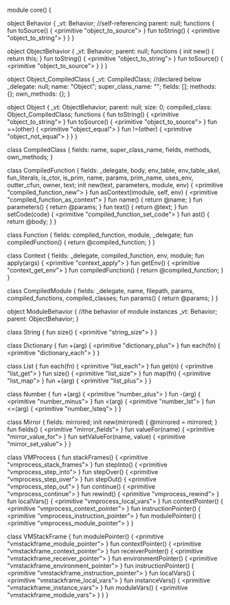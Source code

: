 module core() {

  object Behavior {
    _vt: Behavior; //self-referencing
    parent: null;
    functions {
      fun toSource() {
          <primitive "object_to_source">
      }
      fun toString() {
          <primitive "object_to_string">
      }
    }
  }

  object ObjectBehavior {
    _vt: Behavior;
    parent: null;
    functions {
      init new() {
        return this;
      }
      fun toString() {
          <primitive "object_to_string">
      }
      fun toSource() {
          <primitive "object_to_source">
      }
    }
  }

  object Object_CompiledClass {
    _vt: CompiledClass; //declared below
    _delegate: null;
    name: "Object";
    super_class_name: "";
    fields: [];
    methods: {};
    own_methods: {};
  }

  object Object {
    _vt: ObjectBehavior;
    parent: null;
    size: 0;
    compiled_class: Object_CompiledClass;
    functions {
      fun toString() {
          <primitive "object_to_string">
      }
      fun toSource() {
          <primitive "object_to_source">
      }
      fun ==(other) {
          <primitive "object_equal">
      }
      fun !=(other) {
          <primitive "object_not_equal">
      }
    }
  }

  class CompiledClass {
    fields: name, super_class_name, fields, methods, own_methods;
  }

  class CompiledFunction {
    fields: _delegate, body, env_table, env_table_skel, fun_literals, is_ctor,
            is_prim, name, params, prim_name, uses_env, outter_cfun, owner,
            text;
    init new(text, parameters, module, env) {
      <primitive "compiled_function_new">
    }
    fun asContext(imodule, self, env) {
      <primitive "compiled_function_as_context">
    }
    fun name() {
      return @name;
    }
    fun parameters() {
      return @params;
    }
    fun text() {
      return @text;
    }
    fun setCode(code) {
      <primitive "compiled_function_set_code">
    }
    fun ast() {
      return @body;
    }
  }

  class Function {
    fields: compiled_function, module, _delegate;
    fun compiledFunction() {
      return @compiled_function;
    }
  }

  class Context {
    fields: _delegate, compiled_function, env, module;
    fun apply(args) {
      <primitive "context_apply">
    }
    fun getEnv() {
      <primitive "context_get_env">
    }
    fun compiledFunction() {
      return @compiled_function;
    }
  }

  class CompiledModule {
    fields: _delegate, name, filepath, params, compiled_functions, compiled_classes;
    fun params() {
      return @params;
    }
  }

  object ModuleBehavior { //the behavior of module instances
    _vt: Behavior;
    parent: ObjectBehavior;
  }

  class String {
    fun size() {
      <primitive "string_size">
    }
  }

  class Dictionary {
    fun +(arg) {
      <primitive "dictionary_plus">
    }
    fun each(fn) {
      <primitive "dictionary_each">
    }
  }

  class List {
    fun each(fn) {
      <primitive "list_each">
    }
    fun get(n) {
      <primitive "list_get">
    }
    fun size() {
      <primitive "list_size">
    }
    fun map(fn) {
      <primitive "list_map">
    }
    fun +(arg) {
      <primitive "list_plus">
    }
  }

  class Number {
    fun +(arg) {
      <primitive "number_plus">
    }
    fun -(arg) {
      <primitive "number_minus">
    }
    fun <(arg) {
      <primitive "number_lst">
    }
    fun <=(arg) {
      <primitive "number_lsteq">
    }
  }

  class Mirror {
    fields: mirrored;
    init new(mirrored) {
      @mirrored = mirrored;
    }
    fun fields() {
      <primitive "mirror_fields">
    }
    fun valueFor(name) {
      <primitive "mirror_value_for">
    }
    fun setValueFor(name, value) {
      <primitive "mirror_set_value">
    }
  }

  class VMProcess {
    fun stackFrames() {
      <primitive "vmprocess_stack_frames">
    }
    fun stepInto() {
      <primitive "vmprocess_step_into">
    }
    fun stepOver() {
      <primitive "vmprocess_step_over">
    }
    fun stepOut() {
      <primitive "vmprocess_step_out">
    }
    fun continue() {
      <primitive "vmprocess_continue">
    }
    fun rewind() {
      <primitive "vmprocess_rewind">
    }
    fun localVars() {
      <primitive "vmprocess_local_vars">
    }
    fun contextPointer() {
      <primitive "vmprocess_context_pointer">
    }
    fun instructionPointer() {
      <primitive "vmprocess_instruction_pointer">
    }
    fun modulePointer() {
      <primitive "vmprocess_module_pointer">
    }
  }

  class VMStackFrame {
    fun modulePointer() {
      <primitive "vmstackframe_module_pointer">
    }
    fun contextPointer() {
      <primitive "vmstackframe_context_pointer">
    }
    fun receiverPointer() {
      <primitive "vmstackframe_receiver_pointer">
    }
    fun environmentPointer() {
      <primitive "vmstackframe_environment_pointer">
    }
    fun instructionPointer() {
      <primitive "vmstackframe_instruction_pointer">
    }
    fun localVars() {
      <primitive "vmstackframe_local_vars">
    }
    fun instanceVars() {
      <primitive "vmstackframe_instance_vars">
    }
    fun moduleVars() {
      <primitive "vmstackframe_module_vars">
    }
  }
}
